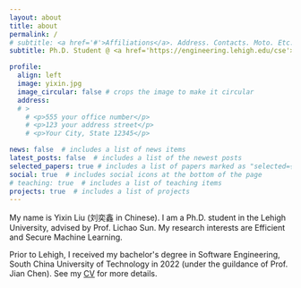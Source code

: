 ```yaml
---
layout: about
title: about
permalink: /
# subtitle: <a href='#'>Affiliations</a>. Address. Contacts. Moto. Etc.
subtitle: Ph.D. Student @ <a href='https://engineering.lehigh.edu/cse'>Lehigh University</a>. 

profile:
  align: left
  image: yixin.jpg
  image_circular: false # crops the image to make it circular
  address: 
  # >
    # <p>555 your office number</p>
    # <p>123 your address street</p>
    # <p>Your City, State 12345</p>

news: false  # includes a list of news items
latest_posts: false  # includes a list of the newest posts
selected_papers: true # includes a list of papers marked as "selected={true}"
social: true  # includes social icons at the bottom of the page
# teaching: true  # includes a list of teaching items
projects: true  # includes a list of projects
---
```


<!-- Write your biography here. Tell the world about yourself. Link to your favorite [subreddit](http://reddit.com). You can put a picture in, too. The code is already in, just name your picture `prof_pic.jpg` and put it in the `img/` folder.

Put your address / P.O. box / other info right below your picture. You can also disable any these elements by editing `profile` property of the YAML header of your `_pages/about.md`. Edit `_bibliography/papers.bib` and Jekyll will render your [publications page](/al-folio/publications/) automatically.

Link to your social media connections, too. This theme is set up to use [Font Awesome icons](http://fortawesome.github.io/Font-Awesome/) and [Academicons](https://jpswalsh.github.io/academicons/), like the ones below. Add your Facebook, Twitter, LinkedIn, Google Scholar, or just disable all of them. -->

My name is Yixin Liu (刘奕鑫 in Chinese). I am a Ph.D. student in the Lehigh University, advised by Prof. Lichao Sun. My research interests are Efficient and Secure Machine Learning. 
<!-- I am now working on how to improve the reliability of recent Large Language Model.  -->
Prior to Lehigh, I received my bachelor's degree in Software Engineering, South China University of Technology in 2022 (under the guildance of Prof. Jian Chen). See my [CV](https://liuyixin-louis.github.io/assets/pdf/cv.pdf) for more details.


